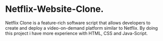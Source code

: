 # Netflix-Website-Clone.
Netflix Clone is a feature-rich software script that allows developers to create and deploy a video-on-demand platform similar to Netflix. By doing this project i have more experience with HTML, CSS and Java-Script.
